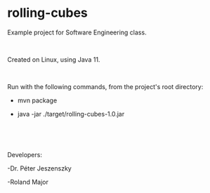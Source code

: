 # rolling-cubes
Example project for Software Engineering class.

&nbsp;

Created on Linux, using Java 11.

&nbsp;

Run with the following commands, from the project's root directory:

* mvn package

* java -jar ./target/rolling-cubes-1.0.jar

&nbsp;

&nbsp;

Developers:

-Dr. Péter Jeszenszky

-Roland Major
